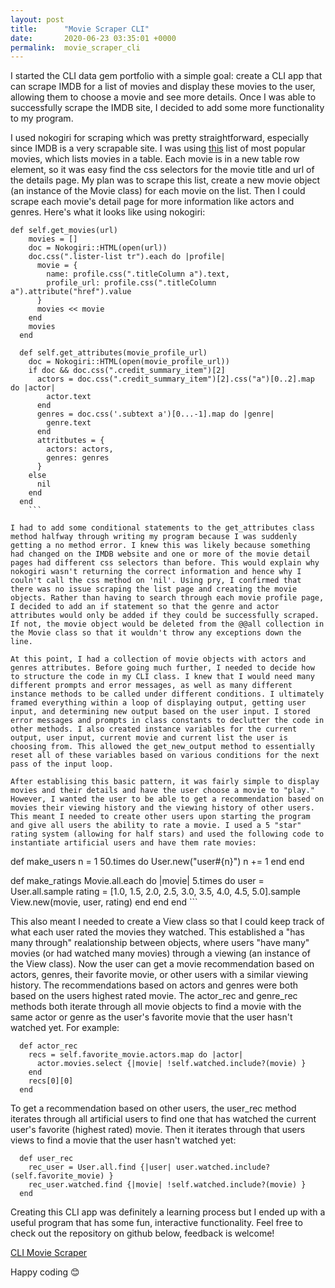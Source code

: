 ```yaml
---
layout: post
title:      "Movie Scraper CLI"
date:       2020-06-23 03:35:01 +0000
permalink:  movie_scraper_cli
---
```



I started the CLI data gem portfolio with a simple goal: create a CLI app that can scrape IMDB for a list of movies and display these movies to the user, allowing them to choose a movie and see more details. Once I was able to successfully scrape the IMDB site, I decided to add some more functionality to my program.

I used nokogiri for scraping which was pretty straightforward, especially since IMDB is a very scrapable site. I was using [this](https://www.imdb.com/chart/moviemeter/?ref_=nv_mv_mpm) list of most popular movies, which lists movies in a table. Each movie is in a new table row element, so it was easy find the css selectors for the movie title and url of the details page. My plan was to scrape this list, create a new movie object (an instance of the Movie class) for each movie on the list. Then I could scrape each movie's detail page for more information like actors and genres. Here's what it looks like using nokogiri:
```  
def self.get_movies(url)
    movies = []
    doc = Nokogiri::HTML(open(url))
    doc.css(".lister-list tr").each do |profile|
      movie = {
        name: profile.css(".titleColumn a").text,
        profile_url: profile.css(".titleColumn a").attribute("href").value
      }
      movies << movie
    end
    movies
  end

  def self.get_attributes(movie_profile_url)
    doc = Nokogiri::HTML(open(movie_profile_url))
    if doc && doc.css(".credit_summary_item")[2]
      actors = doc.css(".credit_summary_item")[2].css("a")[0..2].map do |actor|
        actor.text
      end
      genres = doc.css('.subtext a')[0...-1].map do |genre|
        genre.text
      end
      attritbutes = {
        actors: actors,
        genres: genres
      }
    else
      nil
    end
  end
	```
	
I had to add some conditional statements to the get_attributes class method halfway through writing my program because I was suddenly getting a no method error. I knew this was likely because something had changed on the IMDB website and one or more of the movie detail pages had different css selectors than before. This would explain why nokogiri wasn't returning the correct information and hence why I couln't call the css method on 'nil'. Using pry, I confirmed that there was no issue scraping the list page and creating the movie objects. Rather than having to search through each movie profile page, I decided to add an if statement so that the genre and actor attributes would only be added if they could be successfully scraped. If not, the movie object would be deleted from the @@all collection in the Movie class so that it wouldn't throw any exceptions down the line.

At this point, I had a collection of movie objects with actors and genres attributes. Before going much further, I needed to decide how to structure the code in my CLI class. I knew that I would need many different prompts and error messages, as well as many different instance methods to be called under different conditions. I ultimately framed everything within a loop of displaying output, getting user input, and determining new output based on the user input. I stored error messages and prompts in class constants to declutter the code in other methods. I also created instance variables for the current output, user input, current movie and current list the user is choosing from. This allowed the get_new_output method to essentially reset all of these variables based on various conditions for the next pass of the input loop.

After establising this basic pattern, it was fairly simple to display movies and their details and have the user choose a movie to "play." However, I wanted the user to be able to get a recommendation based on movies their viewing history and the viewing history of other users. This meant I needed to create other users upon starting the program and give all users the ability to rate a movie. I used a 5 "star" rating system (allowing for half stars) and used the following code to instantiate artificial users and have them rate movies:
```
  def make_users
    n = 1
    50.times do
      User.new("user#{n}")
      n += 1
    end
  end

  def make_ratings 
    Movie.all.each do |movie|
      5.times do
        user = User.all.sample
        rating = [1.0, 1.5, 2.0, 2.5, 3.0, 3.5, 4.0, 4.5, 5.0].sample
        View.new(movie, user, rating)
      end
    end
  end
	```

This also meant I needed to create a View class so that I could keep track of what each user rated the movies they watched. This established a "has many through" realationship between objects, where users "have many" movies (or had watched many movies) through a viewing (an instance of the View class). Now the user can get a movie recommendation based on actors, genres, their favorite movie, or other users with a similar viewing history. The recommendations based on actors and genres were both based on the users highest rated movie. The actor_rec and genre_rec methods both iterate through all movie objects to find a movie with the same actor or genre as the user's favorite movie that the user hasn't watched yet. For example:
```
  def actor_rec
    recs = self.favorite_movie.actors.map do |actor|
      actor.movies.select {|movie| !self.watched.include?(movie) }
    end
    recs[0][0]
  end
```

To get a recommendation based on other users, the user_rec method iterates through all artificial users to find one that has watched the current user's favorite (highest rated) movie. Then it iterates through that users views to find a movie that the user hasn't watched yet:

```
  def user_rec
    rec_user = User.all.find {|user| user.watched.include?(self.favorite_movie) }
    rec_user.watched.find {|movie| !self.watched.include?(movie) }
  end
```

Creating this CLI app was definitely a learning process but I ended up with a useful program that has some fun, interactive functionality. Feel free to check out the repository on github below, feedback is welcome!

[CLI Movie Scraper](https://github.com/Koehd896/cli-gem)

Happy coding 😊



